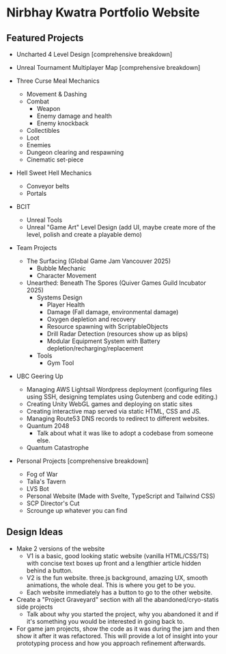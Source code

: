 # Nirbhay Kwatra Portfolio Website

## Featured Projects
- Uncharted 4 Level Design [comprehensive breakdown]
- Unreal Tournament Multiplayer Map [comprehensive breakdown]
- Three Curse Meal Mechanics
	- Movement & Dashing
	- Combat
		- Weapon
		- Enemy damage and health
		- Enemy knockback
	- Collectibles
	- Loot
	- Enemies
	- Dungeon clearing and respawning
	- Cinematic set-piece
- Hell Sweet Hell Mechanics
	- Conveyor belts
	- Portals
- BCIT
	- Unreal Tools
	- Unreal "Game Art" Level Design (add UI, maybe create more of the level, polish and create a playable demo)

- Team Projects
  	- The Surfacing (Global Game Jam Vancouver 2025)
  		- Bubble Mechanic
  	   	- Character Movement
	- Unearthed: Beneath The Spores (Quiver Games Guild Incubator 2025)
   		- Systems Design
       		- Player Health
           	- Damage (Fall damage, environmental damage)
           	- Oxygen depletion and recovery
           	- Resource spawning with ScriptableObjects
           	- Drill Radar Detection (resources show up as blips)
           	- Modular Equipment System with Battery depletion/recharging/replacement
    	- Tools
       		- Gym Tool

- UBC Geering Up
	- Managing AWS Lightsail Wordpress deployment (configuring files using SSH, designing templates using Gutenberg and code editing.)
	- Creating Unity WebGL games and deploying on static sites
	- Creating interactive map served via static HTML, CSS and JS.
	- Managing Route53 DNS records to redirect to different websites.
   	- Quantum 2048
   		- Talk about what it was like to adopt a codebase from someone else.
   	- Quantum Catastrophe

- Personal Projects [comprehensive breakdown]
	- Fog of War
	- Talia's Tavern
  	- LVS Bot
	- Personal Website (Made with Svelte, TypeScript and Tailwind CSS)
   	- SCP Director's Cut
	- Scrounge up whatever you can find

 ## Design Ideas
 - Make 2 versions of the website
    - V1 is a basic, good looking static website (vanilla HTML/CSS/TS) with concise text boxes up front and a lengthier article hidden behind a button.
    - V2 is the fun website. three.js background, amazing UX, smooth animations, the whole deal. This is where you get to be you.
    - Each website immediately has a button to go to the other website.
 - Create a "Project Graveyard" section with all the abandoned/cryo-statis side projects
    - Talk about why you started the project, why you abandoned it and if it's something you would be interested in going back to.
 - For game jam projects, show the code as it was during the jam and then show it after it was refactored. This will provide a lot of insight into your prototyping process and how you approach refinement afterwards.
